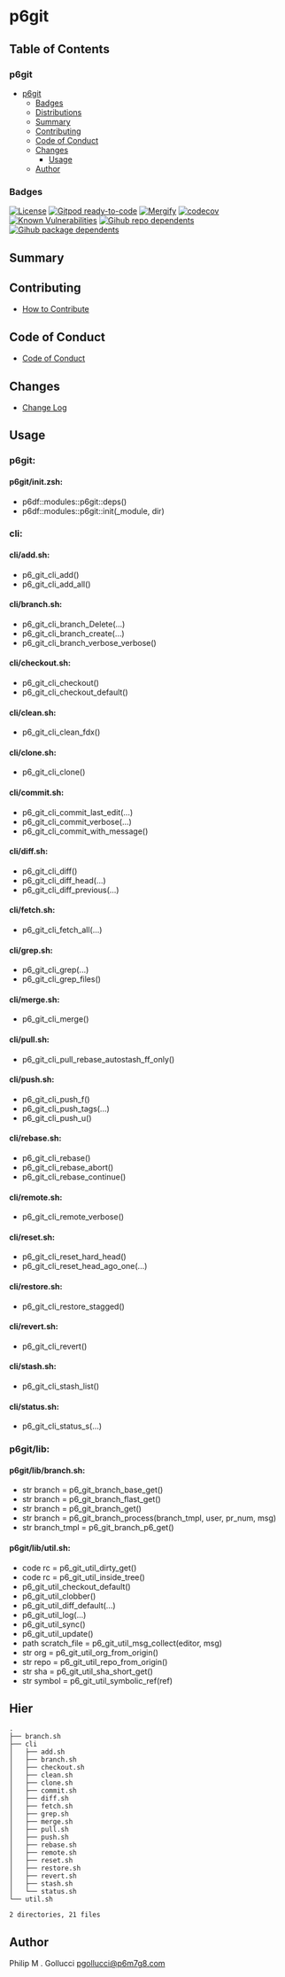 # p6git

## Table of Contents


### p6git
- [p6git](#p6git)
  - [Badges](#badges)
  - [Distributions](#distributions)
  - [Summary](#summary)
  - [Contributing](#contributing)
  - [Code of Conduct](#code-of-conduct)
  - [Changes](#changes)
    - [Usage](#usage)
  - [Author](#author)

### Badges

[![License](https://img.shields.io/badge/License-Apache%202.0-yellowgreen.svg)](https://opensource.org/licenses/Apache-2.0)
[![Gitpod ready-to-code](https://img.shields.io/badge/Gitpod-ready--to--code-blue?logo=gitpod)](https://gitpod.io/#https://github.com/p6m7g8/p6git)
[![Mergify](https://img.shields.io/endpoint.svg?url=https://gh.mergify.io/badges/p6m7g8/p6git/&style=flat)](https://mergify.io)
[![codecov](https://codecov.io/gh/p6m7g8/p6git/branch/master/graph/badge.svg?token=14Yj1fZbew)](https://codecov.io/gh/p6m7g8/p6git)
[![Known Vulnerabilities](https://snyk.io/test/github/p6m7g8/p6git/badge.svg?targetFile=package.json)](https://snyk.io/test/github/p6m7g8/p6git?targetFile=package.json)
[![Gihub repo dependents](https://badgen.net/github/dependents-repo/p6m7g8/p6git)](https://github.com/p6m7g8/p6git/network/dependents?dependent_type=REPOSITORY)
[![Gihub package dependents](https://badgen.net/github/dependents-pkg/p6m7g8/p6git)](https://github.com/p6m7g8/p6git/network/dependents?dependent_type=PACKAGE)

## Summary

## Contributing

- [How to Contribute](CONTRIBUTING.md)

## Code of Conduct

- [Code of Conduct](https://github.com/p6m7g8/.github/blob/master/CODE_OF_CONDUCT.md)

## Changes

- [Change Log](CHANGELOG.md)

## Usage

### p6git:

#### p6git/init.zsh:

- p6df::modules::p6git::deps()
- p6df::modules::p6git::init(_module, dir)


### cli:

#### cli/add.sh:

- p6_git_cli_add()
- p6_git_cli_add_all()

#### cli/branch.sh:

- p6_git_cli_branch_Delete(...)
- p6_git_cli_branch_create(...)
- p6_git_cli_branch_verbose_verbose()

#### cli/checkout.sh:

- p6_git_cli_checkout()
- p6_git_cli_checkout_default()

#### cli/clean.sh:

- p6_git_cli_clean_fdx()

#### cli/clone.sh:

- p6_git_cli_clone()

#### cli/commit.sh:

- p6_git_cli_commit_last_edit(...)
- p6_git_cli_commit_verbose(...)
- p6_git_cli_commit_with_message()

#### cli/diff.sh:

- p6_git_cli_diff()
- p6_git_cli_diff_head(...)
- p6_git_cli_diff_previous(...)

#### cli/fetch.sh:

- p6_git_cli_fetch_all(...)

#### cli/grep.sh:

- p6_git_cli_grep(...)
- p6_git_cli_grep_files()

#### cli/merge.sh:

- p6_git_cli_merge()

#### cli/pull.sh:

- p6_git_cli_pull_rebase_autostash_ff_only()

#### cli/push.sh:

- p6_git_cli_push_f()
- p6_git_cli_push_tags(...)
- p6_git_cli_push_u()

#### cli/rebase.sh:

- p6_git_cli_rebase()
- p6_git_cli_rebase_abort()
- p6_git_cli_rebase_continue()

#### cli/remote.sh:

- p6_git_cli_remote_verbose()

#### cli/reset.sh:

- p6_git_cli_reset_hard_head()
- p6_git_cli_reset_head_ago_one(...)

#### cli/restore.sh:

- p6_git_cli_restore_stagged()

#### cli/revert.sh:

- p6_git_cli_revert()

#### cli/stash.sh:

- p6_git_cli_stash_list()

#### cli/status.sh:

- p6_git_cli_status_s(...)


### p6git/lib:

#### p6git/lib/branch.sh:

- str branch = p6_git_branch_base_get()
- str branch = p6_git_branch_flast_get()
- str branch = p6_git_branch_get()
- str branch = p6_git_branch_process(branch_tmpl, user, pr_num, msg)
- str branch_tmpl = p6_git_branch_p6_get()

#### p6git/lib/util.sh:

- code rc = p6_git_util_dirty_get()
- code rc = p6_git_util_inside_tree()
- p6_git_util_checkout_default()
- p6_git_util_clobber()
- p6_git_util_diff_default(...)
- p6_git_util_log(...)
- p6_git_util_sync()
- p6_git_util_update()
- path scratch_file = p6_git_util_msg_collect(editor, msg)
- str org = p6_git_util_org_from_origin()
- str repo = p6_git_util_repo_from_origin()
- str sha = p6_git_util_sha_short_get()
- str symbol = p6_git_util_symbolic_ref(ref)



## Hier
```text
.
├── branch.sh
├── cli
│   ├── add.sh
│   ├── branch.sh
│   ├── checkout.sh
│   ├── clean.sh
│   ├── clone.sh
│   ├── commit.sh
│   ├── diff.sh
│   ├── fetch.sh
│   ├── grep.sh
│   ├── merge.sh
│   ├── pull.sh
│   ├── push.sh
│   ├── rebase.sh
│   ├── remote.sh
│   ├── reset.sh
│   ├── restore.sh
│   ├── revert.sh
│   ├── stash.sh
│   └── status.sh
└── util.sh

2 directories, 21 files
```
## Author

Philip M . Gollucci <pgollucci@p6m7g8.com>
